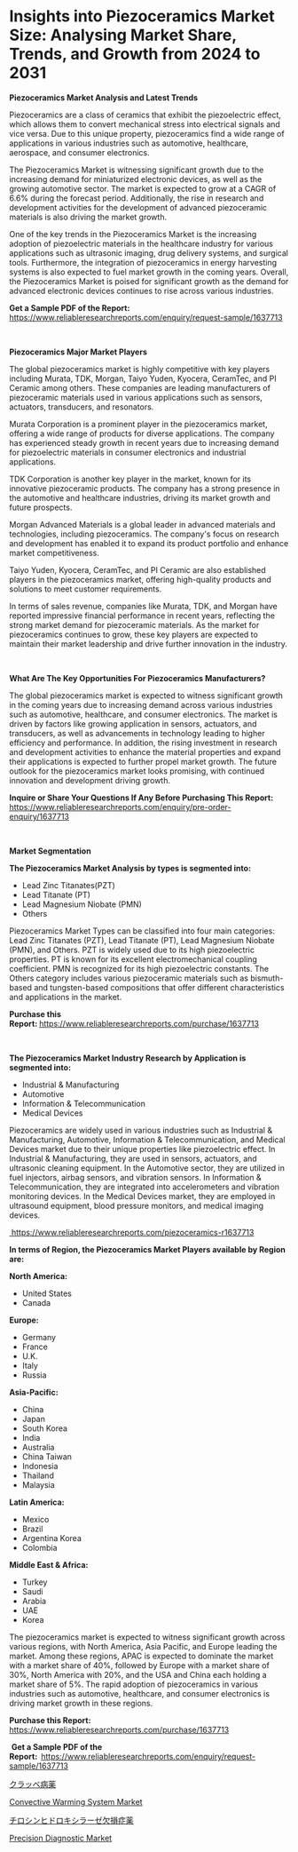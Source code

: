 <p><h1>Insights into Piezoceramics Market Size: Analysing Market Share, Trends, and Growth from 2024 to 2031</h1></p><p><strong>Piezoceramics Market Analysis and Latest Trends</strong></p>
<p><p>Piezoceramics are a class of ceramics that exhibit the piezoelectric effect, which allows them to convert mechanical stress into electrical signals and vice versa. Due to this unique property, piezoceramics find a wide range of applications in various industries such as automotive, healthcare, aerospace, and consumer electronics.</p><p>The Piezoceramics Market is witnessing significant growth due to the increasing demand for miniaturized electronic devices, as well as the growing automotive sector. The market is expected to grow at a CAGR of 6.6% during the forecast period. Additionally, the rise in research and development activities for the development of advanced piezoceramic materials is also driving the market growth.</p><p>One of the key trends in the Piezoceramics Market is the increasing adoption of piezoelectric materials in the healthcare industry for various applications such as ultrasonic imaging, drug delivery systems, and surgical tools. Furthermore, the integration of piezoceramics in energy harvesting systems is also expected to fuel market growth in the coming years. Overall, the Piezoceramics Market is poised for significant growth as the demand for advanced electronic devices continues to rise across various industries.</p></p>
<p><strong>Get a Sample PDF of the Report:&nbsp;</strong> <a href="https://www.reliableresearchreports.com/enquiry/request-sample/1637713">https://www.reliableresearchreports.com/enquiry/request-sample/1637713</a></p>
<p>&nbsp;</p>
<p><strong>Piezoceramics Major Market Players</strong></p>
<p><p>The global piezoceramics market is highly competitive with key players including Murata, TDK, Morgan, Taiyo Yuden, Kyocera, CeramTec, and PI Ceramic among others. These companies are leading manufacturers of piezoceramic materials used in various applications such as sensors, actuators, transducers, and resonators.</p><p>Murata Corporation is a prominent player in the piezoceramics market, offering a wide range of products for diverse applications. The company has experienced steady growth in recent years due to increasing demand for piezoelectric materials in consumer electronics and industrial applications.</p><p>TDK Corporation is another key player in the market, known for its innovative piezoceramic products. The company has a strong presence in the automotive and healthcare industries, driving its market growth and future prospects.</p><p>Morgan Advanced Materials is a global leader in advanced materials and technologies, including piezoceramics. The company's focus on research and development has enabled it to expand its product portfolio and enhance market competitiveness.</p><p>Taiyo Yuden, Kyocera, CeramTec, and PI Ceramic are also established players in the piezoceramics market, offering high-quality products and solutions to meet customer requirements.</p><p>In terms of sales revenue, companies like Murata, TDK, and Morgan have reported impressive financial performance in recent years, reflecting the strong market demand for piezoceramic materials. As the market for piezoceramics continues to grow, these key players are expected to maintain their market leadership and drive further innovation in the industry.</p></p>
<p>&nbsp;</p>
<p><strong>What Are The Key Opportunities For Piezoceramics Manufacturers?</strong></p>
<p><p>The global piezoceramics market is expected to witness significant growth in the coming years due to increasing demand across various industries such as automotive, healthcare, and consumer electronics. The market is driven by factors like growing application in sensors, actuators, and transducers, as well as advancements in technology leading to higher efficiency and performance. In addition, the rising investment in research and development activities to enhance the material properties and expand their applications is expected to further propel market growth. The future outlook for the piezoceramics market looks promising, with continued innovation and development driving growth.</p></p>
<p><strong>Inquire or Share Your Questions If Any Before Purchasing This Report:</strong> <a href="https://www.reliableresearchreports.com/enquiry/pre-order-enquiry/1637713">https://www.reliableresearchreports.com/enquiry/pre-order-enquiry/1637713</a></p>
<p>&nbsp;</p>
<p><strong>Market Segmentation</strong></p>
<p><strong>The Piezoceramics Market Analysis by types is segmented into:</strong></p>
<p><ul><li>Lead Zinc Titanates(PZT)</li><li>Lead Titanate (PT)</li><li>Lead Magnesium Niobate (PMN)</li><li>Others</li></ul></p>
<p><p>Piezoceramics Market Types can be classified into four main categories: Lead Zinc Titanates (PZT), Lead Titanate (PT), Lead Magnesium Niobate (PMN), and Others. PZT is widely used due to its high piezoelectric properties. PT is known for its excellent electromechanical coupling coefficient. PMN is recognized for its high piezoelectric constants. The Others category includes various piezoceramic materials such as bismuth-based and tungsten-based compositions that offer different characteristics and applications in the market.</p></p>
<p><strong>Purchase this Report:&nbsp;</strong><a href="https://www.reliableresearchreports.com/purchase/1637713">https://www.reliableresearchreports.com/purchase/1637713</a></p>
<p>&nbsp;</p>
<p><strong>The Piezoceramics Market Industry Research by Application is segmented into:</strong></p>
<p><ul><li>Industrial & Manufacturing</li><li>Automotive</li><li>Information & Telecommunication</li><li>Medical Devices</li></ul></p>
<p><p>Piezoceramics are widely used in various industries such as Industrial & Manufacturing, Automotive, Information & Telecommunication, and Medical Devices market due to their unique properties like piezoelectric effect. In Industrial & Manufacturing, they are used in sensors, actuators, and ultrasonic cleaning equipment. In the Automotive sector, they are utilized in fuel injectors, airbag sensors, and vibration sensors. In Information & Telecommunication, they are integrated into accelerometers and vibration monitoring devices. In the Medical Devices market, they are employed in ultrasound equipment, blood pressure monitors, and medical imaging devices.</p></p>
<p><a href="https://www.reliableresearchreports.com/piezoceramics-r1637713">&nbsp;https://www.reliableresearchreports.com/piezoceramics-r1637713</a></p>
<p><strong>In terms of Region, the Piezoceramics Market Players available by Region are:</strong></p>
<p>
    <p> <strong> North America: </strong>
        <ul>
            <li>United States</li>
            <li>Canada</li>
        </ul>
        </p> 
    <p> <strong> Europe: </strong>
        <ul>
            <li>Germany</li>
            <li>France</li>
            <li>U.K.</li>
            <li>Italy</li>
            <li>Russia</li>
        </ul>
        </p> 
    <p> <strong> Asia-Pacific: </strong>
        <ul>
            <li>China</li>
            <li>Japan</li>
            <li>South Korea</li>
            <li>India</li>
            <li>Australia</li>
            <li>China Taiwan</li>
            <li>Indonesia</li>
            <li>Thailand</li>
            <li>Malaysia</li>
        </ul>
        </p> 
    <p> <strong> Latin America: </strong>
        <ul>
            <li>Mexico</li>
            <li>Brazil</li>
            <li>Argentina Korea</li>
            <li>Colombia</li>
        </ul>
        </p> 
    <p> <strong> Middle East & Africa: </strong>
        <ul>
            <li>Turkey</li>
            <li>Saudi</li>
            <li>Arabia</li>
            <li>UAE</li>
            <li>Korea</li>
        </ul>
    </p>
    </p>
<p><p>The piezoceramics market is expected to witness significant growth across various regions, with North America, Asia Pacific, and Europe leading the market. Among these regions, APAC is expected to dominate the market with a market share of 40%, followed by Europe with a market share of 30%, North America with 20%, and the USA and China each holding a market share of 5%. The rapid adoption of piezoceramics in various industries such as automotive, healthcare, and consumer electronics is driving market growth in these regions.</p></p>
<p><strong>Purchase this Report: </strong><a href="https://www.reliableresearchreports.com/purchase/1637713">https://www.reliableresearchreports.com/purchase/1637713</a></p>
<p>&nbsp;<strong>Get a Sample PDF of the Report:&nbsp;&nbsp;</strong><a href="https://www.reliableresearchreports.com/enquiry/request-sample/1637713">https://www.reliableresearchreports.com/enquiry/request-sample/1637713</a></p>
<p><strong></strong></p>
<p><p><a href="https://github.com/DwightHuels1/Market-Research-Report-List-2/blob/main/8916256173860.md">クラッベ病薬</a></p><p><a href="https://github.com/mauripalmi/Market-Research-Report-List-4/blob/main/convective-warming-system-market.md">Convective Warming System Market</a></p><p><a href="https://github.com/tanyaali3/Market-Research-Report-List-2/blob/main/8214165173859.md">チロシンヒドロキシラーゼ欠損症薬</a></p><p><a href="https://github.com/nicoletavirag/Market-Research-Report-List-4/blob/main/precision-diagnostic-market.md">Precision Diagnostic Market</a></p></p>
